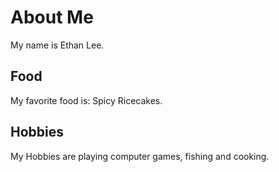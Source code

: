 # About Me
My name is Ethan Lee.

## Food
My favorite food is: Spicy Ricecakes.

## Hobbies
My Hobbies are playing computer games, fishing and cooking.